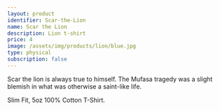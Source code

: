 ```yaml
---
layout: product
identifier: Scar-the-Lion
name: Scar the Lion
description: Lion t-shirt
price: 4
image: /assets/img/products/lion/blue.jpg
type: physical
subscription: false
---
```


Scar the lion is always true to himself. The Mufasa tragedy was a slight blemish in what was otherwise a saint-like life.

Slim Fit, 5oz 100% Cotton T-Shirt.
